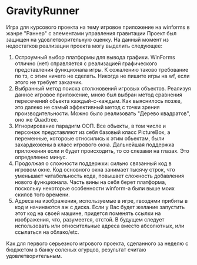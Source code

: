 # GravityRunner
Игра для курсового проекта на тему игровое приложение на winforms в жанре "Раннер" с элементами управления гравитации
Проект был защищен на удовлетворительную оценку. На данный момент из недостатков реализации проекта могу выделить следующее:
1. Остроумный выбор платформы для вывода графики. WinForms отлично (нет) справляется с реализацией графического представления функционала игры. К сожалению таково требование по тз, с этим ничего не сделать. Никогда не пишите игры на wf, если этого не требует заказчик.
2. Выбранный метод поиска столкновений игровых объектов. Реализуя данное игровое приложение, мною был выбран метод сравнения пересечений обьекта каждый-с-каждым. Как выяснилось позже, это далеко не самый эффективный метод с точки зрения производительности. Можно было реализовать "Дерево квадратов", оно же Quadtree.
3. Игнорирование парадигм ООП. Все обьекты, в том числе и персонаж представляют из себя базовый класс PictureBox, а переменные, котороые относились к этим обьектам, были захардкожены в класс игрового окна. Дальнейшая поддержка приложения если и будет происходить, то со слезами на глазах. Это определенно минус.
4. Продолжая о сложности поддержки: сильно связанный код в игровом окне. Код основного окна занимает тысячу строк, что уменьшает читабельность кода, повышает сложность добавления нового функционала. Часть вины на себя берет платформа, поскольку некоторые особенности winform-а были выше моих скилов того времени.
5. Адреса на изображения, используемые в игре, гвоздями прибиты в код и начинаются аж с диска. Если у Вас будет желание запустить этот код на своей машине, придется поменять ссылки на изображения, что, разумеется, отстой. В будущем следует использовать или относительные адреса вместо абсолютных, или ссылаться на облако/etc.

Как для первого серьезного игрового проекта, сделанного за неделю с бюджетом в банку соленых огурцов, результат считаю удовлетворительным. 
